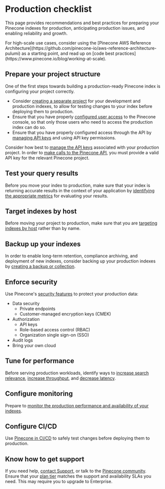 # Production checklist

This page provides recommendations and best practices for preparing your Pinecone indexes for production, anticipating production issues, and enabling reliability and growth.

<Note>
  For high-scale use cases, consider using the [Pinecone AWS Reference Architecture](https://github.com/pinecone-io/aws-reference-architecture-pulumi) as a starting point, and read up on [code best practices](https://www.pinecone.io/blog/working-at-scale).
</Note>

## Prepare your project structure

One of the first steps towards building a production-ready Pinecone index is configuring your project correctly.

* Consider [creating a separate project](/guides/projects/create-a-project) for your development and production indexes, to allow for testing changes to your index before deploying them to production.
* Ensure that you have properly [configured user access](/guides/projects/understanding-projects#project-roles) to the Pinecone console, so that only those users who need to access the production index can do so.
* Ensure that you have properly configured access through the API by [managing API keys](/guides/projects/manage-api-keys) and using API key permissions.

Consider how best to [manage the API keys](/guides/projects/manage-api-keys) associated with your production project. In order to [make calls to the Pinecone API](/guides/get-started/quickstart), you must provide a valid API key for the relevant Pinecone project.

## Test your query results

Before you move your index to production, make sure that your index is returning accurate results in the context of your application by [identifying the appropriate metrics](https://www.pinecone.io/learn/offline-evaluation/) for evaluating your results.

## Target indexes by host

Before moving your project to production, make sure that you are [targeting indexes by host](/guides/manage-data/target-an-index) rather than by name.

## Backup up your indexes

In order to enable long-term retention, compliance archiving, and deployment of new indexes, consider backing up your production indexes by [creating a backup or collection](/guides/manage-data/back-up-an-index).

## Enforce security

Use Pinecone's [security features](/guides/production/security-overview) to protect your production data:

* Data security
  * Private endpoints
  * Customer-managed encryption keys (CMEK)
* Authorization
  * API keys
  * Role-based access control (RBAC)
  * Organization single sign-on (SSO)
* Audit logs
* Bring your own cloud

## Tune for performance

Before serving production workloads, identify ways to [increase search relevance](/guides/optimize/increase-relevance), [increase throughput](/guides/optimize/increase-throughput), and [decrease latency](/guides/optimize/decrease-latency).

## Configure monitoring

Prepare to [monitor the production performance and availability of your indexes](/guides/production/monitoring).

## Configure CI/CD

Use [Pinecone in CI/CD](/guides/production/automated-testing) to safely test changes before deploying them to production.

## Know how to get support

If you need help, [contact Support](https://app.pinecone.io/organizations/-/settings/support/ticket), or talk to the [Pinecone community](https://www.pinecone.io/community/). Ensure that your [plan tier](https://www.pinecone.io/pricing/) matches the support and availability SLAs you need. This may require you to upgrade to Enterprise.
